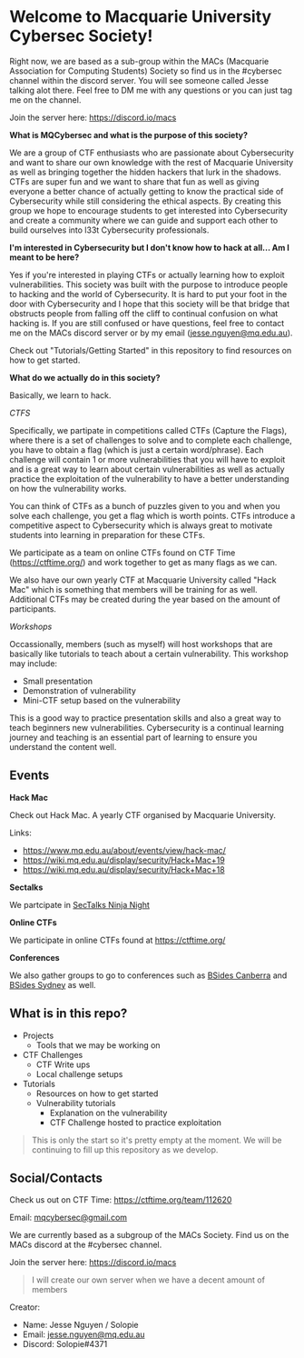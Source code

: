 # Welcome to Macquarie University Cybersec Society!

Right now, we are based as a sub-group within the MACs (Macquarie Association for Computing Students) Society so find us in the #cybersec channel within the discord server. You will see someone called Jesse talking alot there. Feel free to DM me with any questions or you can just tag me on the channel.

Join the server here: https://discord.io/macs

**What is MQCybersec and what is the purpose of this society?**

We are a group of CTF enthusiasts who are passionate about Cybersecurity and want to share our own knowledge with the rest of Macquarie University as well as bringing together the hidden hackers that lurk in the shadows. CTFs are super fun and we want to share that fun as well as giving everyone a better chance of actually getting to know the practical side of Cybersecurity while still considering the ethical aspects. By creating this group we hope to encourage students to get interested into Cybersecurity and create a community where we can guide and support each other to build ourselves into l33t Cybersecurity professionals.

**I'm interested in Cybersecurity but I don't know how to hack at all... Am I meant to be here?**

Yes if you're interested in playing CTFs or actually learning how to exploit vulnerabilities. This society was built with the purpose to introduce people to hacking and the world of Cybersecurity. It is hard to put your foot in the door with Cybersecurity and I hope that this society will be that bridge that obstructs people from falling off the cliff to continual confusion on what hacking is. If you are still confused or have questions, feel free to contact me on the MACs discord server or by my email (jesse.nguyen@mq.edu.au).

Check out "Tutorials/Getting Started" in this repository to find resources on how to get started.

**What do we actually do in this society?**

Basically, we learn to hack.

*CTFS*

Specifically, we partipate in competitions called CTFs (Capture the Flags), where there is a set of challenges to solve and to complete each challenge, you have to obtain a flag (which is just a certain word/phrase). Each challenge will contain 1 or more vulnerabilities that you will have to exploit and is a great way to learn about certain vulnerabilities as well as actually practice the exploitation of the vulnerability to have a better understanding on how the vulnerability works.

You can think of CTFs as a bunch of puzzles given to you and when you solve each challenge, you get a flag which is worth points. CTFs introduce a competitive aspect to Cybersecurity which is always great to motivate students into learning in preparation for these CTFs.

We participate as a team on online CTFs found on CTF Time (https://ctftime.org/) and work together to get as many flags as we can.

We also have our own yearly CTF at Macquarie University called "Hack Mac" which is something that members will be training for as well. Additional CTFs may be created during the year based on the amount of participants.

*Workshops*

Occassionally, members (such as myself) will host workshops that are basically like tutorials to teach about a certain vulnerability. This workshop may include:

- Small presentation
- Demonstration of vulnerability
- Mini-CTF setup based on the vulnerability

This is a good way to practice presentation skills and also a great way to teach beginners new vulnerabilities. Cybersecurity is a continual learning journey and teaching is an essential part of learning to ensure you understand the content well.

## Events

**Hack Mac**

Check out Hack Mac. A yearly CTF organised by Macquarie University.

Links:

- https://www.mq.edu.au/about/events/view/hack-mac/
- https://wiki.mq.edu.au/display/security/Hack+Mac+19
- https://wiki.mq.edu.au/display/security/Hack+Mac+18

**Sectalks**

We partcipate in [SecTalks Ninja Night](https://www.sectalks.org/online-ninja-night/)

**Online CTFs**

We participate in online CTFs found at https://ctftime.org/

**Conferences**

We also gather groups to go to conferences such as [BSides Canberra](https://www.bsidesau.com.au/) and [BSides Sydney](https://bsidessydney.org/) as well.

## What is in this repo?
- Projects
    - Tools that we may be working on
- CTF Challenges
    - CTF Write ups
    - Local challenge setups
- Tutorials
    - Resources on how to get started
    - Vulnerability tutorials
        - Explanation on the vulnerability
        - CTF Challenge hosted to practice exploitation

> This is only the start so it's pretty empty at the moment. We will be continuing to fill up this repository as we develop.

## Social/Contacts

Check us out on CTF Time: https://ctftime.org/team/112620

Email: mqcybersec@gmail.com

We are currently based as a subgroup of the MACs Society. Find us on the MACs discord at the #cybersec channel.

Join the server here: https://discord.io/macs

> I will create our own server when we have a decent amount of members

Creator:

- Name: Jesse Nguyen / Solopie
- Email: jesse.nguyen@mq.edu.au
- Discord: Solopie#4371
